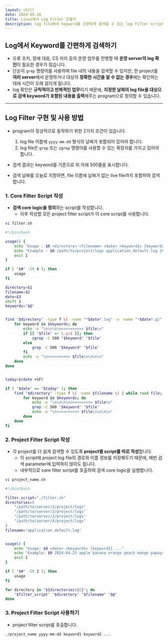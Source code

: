 ```yaml
---
layout: skill
date: 2024-05-18
title: Linux에서 Log Filter 만들기
description: log file에서 keyword를 간편하게 검색할 수 있는 log filter script를 작성합니다.
---
```



## Log에서 Keyword를 간편하게 검색하기

- 오류 조치, 장애 대응, CS 처리 등의 운영 업무를 진행할 때 **운영 server의 log 확인**이 필요한 경우가 많습니다.
- 단순히 `grep` 명령어를 사용하여 file 내의 내용을 검색할 수 있지만, 한 project를 **여러 server**에서 운영하거나 대상의 **정확한 시간을 알 수 없는 경우**에는 확인하는 데에 시간이 오래 걸리게 됩니다.
- log 확인은 **규칙적이고 반복적인 업무**이기 때문에, **지정한 날짜의 log file을 대상으로 검색 keyword가 포함된 내용을 출력**해주는 program으로 정의할 수 있습니다.


---


## Log Filter 구현 및 사용 방법

- program이 정상적으로 동작하기 위한 2가지 조건이 있습니다.
    1. log file 이름에 `yyyy-mm-dd` 형식의 날짜가 포함되어 있어야 합니다.
    2. log file은 `grep` 또는 `zgrep` 명령어를 사용할 수 있는 확장자를 가지고 있어야 합니다.

- 검색 결과는 keyword를 기준으로 위 아래 500줄을 표시합니다.

- 검색 날짜를 오늘로 지정하면, file 이름에 날짜가 없는 live file까지 포함하여 검색합니다.


### 1. Core Filter Script 작성

- **검색 core logic을 정의**하는 script를 작성합니다.
    - 이후 작성할 모든 project filter script가 이 core script를 사용합니다.

```sh
vi filter.sh
```

```sh
#!/bin/bash

usage() {
    echo "Usage : $0 <directory> <filename> <date> <keyword1> [keyword2] ..."
    echo "Example : $0 /path/to/project/logs application_default.log 2024-04-25 apple banana orange peach mango papaya"
    exit 1
}

if [ "$#" -lt 4 ]; then
    usage
fi

directory=$1
filename=$2
date=$3
shift 3
keywords="$@"


find "$directory" -type f \( -name "*$date*.log" -o -name "*$date*.gz" \) | while read file; do
    for keyword in $keywords; do
        echo -e "\n\n\n\n>>>>>>>>>> $file\n"
        if [[ "$file" =~ \.gz$ ]]; then
            zgrep -C 500 "$keyword" "$file"
        else
            grep -C 500 "$keyword" "$file"
        fi
        echo -e "\n<<<<<<<<<< $file\n\n\n\n"
    done
done


today=$(date +%F)

if [ "$date" == "$today" ]; then
    find "$directory" -type f \( -name $filename \) | while read file; do
        for keyword in $keywords; do
            echo -e "\n\n\n\n>>>>>>>>>> $file\n"
            grep -C 500 "$keyword" "$file"
            echo -e "\n<<<<<<<<<< $file\n\n\n\n"
        done
    done
fi
```


### 2. Project Filter Script 작성

- 각 project를 더 쉽게 검색할 수 있도록 **project별 script를 따로 작성**합니다.
    - 이 script에 project log file의 경로와 이름 정보를 저장해두기 때문에, 매번 검색 parameter에 입력하지 않아도 됩니다.
    - 내부적으로 core filter script를 호출하여 검색 core logic을 실행합니다.

```sh
vi project_name.sh
```

```sh
#!/bin/bash

filter_script="./filter.sh"
directories=(
    "/path/to/server/1/project/logs"
    "/path/to/server/2/project/logs"
    "/path/to/server/3/project/logs"
    "/path/to/server/4/project/logs"
)
filename="application_default.log"


usage() {
    echo "Usage: $0 <date> <keyword1> [keyword2] ..."
    echo "Example: $0 2024-04-25 apple banana orange peach mango papaya"
    exit 1
}

if [ "$#" -lt 2 ]; then
    usage
fi

for directory in "${directories[@]}"; do
    "$filter_script" "$directory" "$filename" "$@"
done
```


### 3. Project Filter Script 사용하기

- project filter script를 호출합니다.

```sh
./project_name yyyy-mm-dd keyword1 keyword2 ...
```
